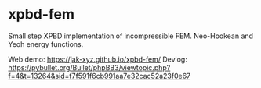 # xpbd-fem

Small step XPBD implementation of incompressible FEM. Neo-Hookean and Yeoh energy functions.

Web demo: https://jak-xyz.github.io/xpbd-fem/
Devlog: https://pybullet.org/Bullet/phpBB3/viewtopic.php?f=4&t=13264&sid=f7f591f6cb991aa7e32cac52a23f0e67
